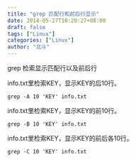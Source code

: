 ```yaml
---
title: "grep 匹配行和前后行显示"
date: 2014-05-27T10:20:27+08:00
draft: false
tags: ["Linux"]
categories: ["Linux"]
author: "北斗"
---
```

grep 检索显示匹配行以及前后行

info.txt里检索KEY，显示KEY的后10行。
```
grep -A 10 'KEY' info.txt
```
info.txt里检索KEY，显示KEY的前10行。
```
grep -B 10 'KEY' info.txt
```
info.txt里检索KEY，显示KEY的前后各10行。
```
grep -C 10 'KEY' info.txt
```
